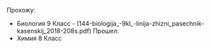 Прохожу:
- Биология 9 Класс - (144-biologija_-9kl_-linija-zhizni_pasechnik-kasenskij_2018-208s.pdf)
Прошел:
- Химия 8 Класс
